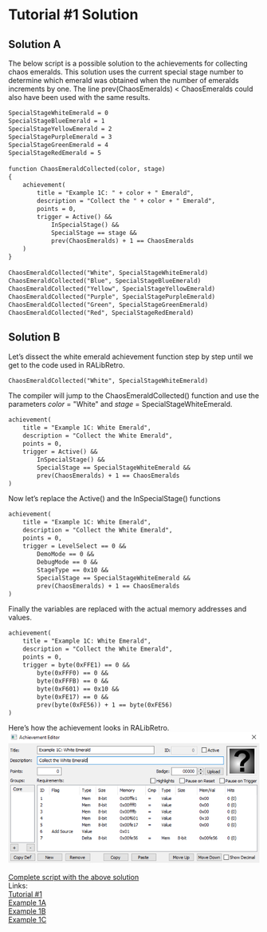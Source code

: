 # Tutorial #1 Solution
## Solution A
The below script is a possible solution to the achievements for collecting chaos emeralds. This solution uses the current special stage number to determine which emerald was obtained when the number of emeralds increments by one.  The line prev(ChaosEmeralds) < ChaosEmeralds could also have been used with the same results.
```
SpecialStageWhiteEmerald = 0
SpecialStageBlueEmerald = 1
SpecialStageYellowEmerald = 2
SpecialStagePurpleEmerald = 3
SpecialStageGreenEmerald = 4
SpecialStageRedEmerald = 5

function ChaosEmeraldCollected(color, stage)
{
    achievement(
        title = "Example 1C: " + color + " Emerald",
        description = "Collect the " + color + " Emerald",
        points = 0,
        trigger = Active() && 
            InSpecialStage() &&
            SpecialStage == stage &&
            prev(ChaosEmeralds) + 1 == ChaosEmeralds
    )
}

ChaosEmeraldCollected("White", SpecialStageWhiteEmerald)
ChaosEmeraldCollected("Blue", SpecialStageBlueEmerald)
ChaosEmeraldCollected("Yellow", SpecialStageYellowEmerald)
ChaosEmeraldCollected("Purple", SpecialStagePurpleEmerald)
ChaosEmeraldCollected("Green", SpecialStageGreenEmerald)
ChaosEmeraldCollected("Red", SpecialStageRedEmerald)
```
## Solution B
Let’s dissect the white emerald achievement function step by step until we get to the code used in RALibRetro.
```
ChaosEmeraldCollected("White", SpecialStageWhiteEmerald)
```
The compiler will jump to the ChaosEmeraldCollected() function and use the parameters *color* = "White" and *stage* = SpecialStageWhiteEmerald.
```
achievement(
    title = "Example 1C: White Emerald",
    description = "Collect the White Emerald",
    points = 0,
    trigger = Active() && 
        InSpecialStage() &&
        SpecialStage == SpecialStageWhiteEmerald &&
        prev(ChaosEmeralds) + 1 == ChaosEmeralds
)
```
Now let’s replace the Active() and the InSpecialStage() functions
```
achievement(
    title = "Example 1C: White Emerald",
    description = "Collect the White Emerald",
    points = 0,
    trigger = LevelSelect == 0 &&
        DemoMode == 0 &&
        DebugMode == 0 &&
        StageType == 0x10 &&
        SpecialStage == SpecialStageWhiteEmerald &&
        prev(ChaosEmeralds) + 1 == ChaosEmeralds
)
```
Finally the variables are replaced with the actual memory addresses and values.
```
achievement(
    title = "Example 1C: White Emerald",
    description = "Collect the White Emerald",
    points = 0,
    trigger = byte(0xFFE1) == 0 &&
        byte(0xFFF0) == 0 &&
        byte(0xFFFB) == 0 &&
        byte(0xF601) == 0x10 &&
        byte(0xFE17) == 0 &&
        prev(byte(0xFE56)) + 1 == byte(0xFE56)
)
```
Here’s how the achievement looks in RALibRetro.\
![Example 1C Logic](Example_1C.PNG)\
\
[Complete script with the above solution](Example_01_Sonic_the_Hedgehog_Solution.rascript)
\
Links:\
[Tutorial #1](./readme.md)\
[Example 1A](./Example_1A.md)\
[Example 1B](./Example_1B.md)\
[Example 1C](./Example_1C.md)